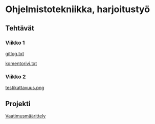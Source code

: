 # Ohjelmistotekniikka, harjoitustyö

## Tehtävät

### Viikko 1

[gitlog.txt](https://github.com/Juboskar/ot-harjoitustyo/blob/master/laskarit/viikko1/gitlog.txt)

[komentorivi.txt](https://github.com/Juboskar/ot-harjoitustyo/blob/master/laskarit/viikko1/komentorivi.txt)

### Viikko 2

[testikattavuus.png](https://github.com/Juboskar/ot-harjoitustyo/blob/master/laskarit/viikko2/testikattavuus.png)

## Projekti

[Vaatimusmäärittely](https://github.com/Juboskar/ot-harjoitustyo/blob/master/PaastoPaivakirja/Dokumentaatio/vaatimusmaarittely.md)
